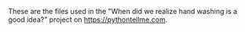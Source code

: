 These are the files used in the "When did we realize hand washing is a good idea?" project on https://pythontellme.com.
